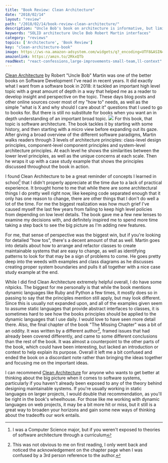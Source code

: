 ```yaml
---
title: "Book Review: Clean Architecture"
date: "2018/02/14"
layout: "review"
path: "/2018/02/14/book-review-clean-architecture/"
description: "Uncle Bob's book on architecture is informative, but limits its scope"
keywords: "SOLID architecture Uncle Bob Robert Martin interfaces"
category: "reviews"
topics: ['Architecture', 'Book Review']
key: "clean-architecture-book"
image: https://ws-na.amazon-adsystem.com/widgets/q?_encoding=UTF8&ASIN=0134494164&Format=_SL250_&ID=AsinImage&MarketPlace=US&ServiceVersion=20070822&WS=1&tag=benmccormicko-20&language=en_US
amazonlink: https://amzn.to/2RkxQTb
readNext: "react-confessions,large-improvements-small-team,ll-context"
---
```


[Clean Architecture](http://amzn.to/2mKoejo) by Robert "Uncle Bob" Martin was one of the better books on Software Development I've read in recent years.  It did exactly what I want from a software book in 2018: it tackled an important high level topic with a great amount of depth in a way that helped me as a reader to develop insight and perspective on the topic.  These days blog posts and other online sources cover most of my "how to" needs, as well as the simple "what is X and why should I care about it" questions that I used to go to books for.  But there is still no substitute for books when you want an in depth understanding of an important broad topic.
<a href="https://www.amazon.com/Clean-Architecture-Craftsmans-Software-Structure/dp/0134494164/ref=as_li_ss_il?ie=UTF8&qid=1516226851&sr=8-1&keywords=clean+architecture&linkCode=li2&tag=benmccormicko-20&linkId=c599845decc4e5ed1457acae2a375ad6" target="_blank">
  <img border="0" class="inline-img" src="//ws-na.amazon-adsystem.com/widgets/q?_encoding=UTF8&ASIN=0134494164&Format=_SL160_&ID=AsinImage&MarketPlace=US&ServiceVersion=20070822&WS=1&tag=benmccormicko-20" ></a><img  src="https://ir-na.amazon-adsystem.com/e/ir?t=benmccormicko-20&l=li2&o=1&a=0134494164" width="1" height="1" border="0" alt="" style="border:none !important; margin:0px !important;" />
For this book, that topic is software architecture.  The book tackles it by starting with some history, and then starting with a micro view before expanding out its gaze.  After giving a broad overview of the different software paradigms, Martin walks readers through 3 levels of architecture principles: class-level design principles, component-level component principles and system-level architecture principles.  At each level he shows the similarities between the lower level principles, as well as the unique concerns at each scale. Then he wraps it up with a case study example that shows the principles discussed throughout the book in action.


I found Clean Architecture to be a great reminder of concepts I learned in school[^1] that I didn't properly appreciate at the time due to a lack of practical experience.  It brought home to me that while there are some architectural things I do pretty well right now, like keeping code separated enough that it only has one reason to change, there are other things that I don't do well a lot of the time.  For me the biggest realization was how much grief I've caused myself the last few years from failing to keep high level policies from depending on low level details.  The book gave me a few new lenses to examine my decisions with, and definitely inspired me to spend more time taking a step back to see the big picture as I'm adding new features.

For me, that sense of perspective was the biggest win, but if you're looking for detailed "how tos", there's a decent amount of that as well.  Martin goes into details about how to arrange and refactor classes to create maintainable systems that are easy to change, as well as identifying patterns to look for that may be a sign of problems to come.  He goes pretty deep into the weeds with examples and class diagrams as he discusses creating proper system boundaries and pulls it all together with a nice case study example at the end.

While I did find Clean Architecture extremely helpful overall, I do have some nitpicks.  The biggest for me personally is that while the book mentions dynamic languages like Ruby and Python a few times, it mostly does so in passing to say that the principles mention still apply, but may look different.  Since this is usually not expanded upon, and all of the examples given seem to assume static languages that provide abstract interfaces to classes, it is sometimes hard to see how the books principles should be applied to the dynamic languages that I use daily.  I would love to have seen more detail there.  Also, the final chapter of the book "The Missing Chapter" was a bit of an oddity.  It was written by a different author[^2], framed issues that had already been covered differently, and came to some different conclusions than the rest of the book.  It was almost a counterpoint to the other parts of the book, which could have been interesting, but lacked an introduction or context to help explain its purpose.  Overall it left me a bit confused and ended the book on a discordant note rather than bringing the ideas together and focusing me on the important ideas.

I can recommend [Clean Architecture](http://amzn.to/2mKoejo) for anyone who wants to get better at thinking about the big picture when it comes to software systems, particularly if you haven't already been exposed to any of the theory behind designing maintainable systems.  If you're usually working in static languages on larger projects, I would double that recommendation, as you'll be right in the book's wheelhouse.  For those like me working with dynamic languages on web projects, it may be a bit more hit or miss, but it still is a great way to broaden your horizons and gain some new ways of thinking about the tradeoffs our work entails.



[^1]: I was a Computer Science major, but if you weren't exposed to theories of software architecture through a curriculum
[^2]: This was not obvious to me on first reading, I only went back and noticed the acknowledgement on the chapter page when I was confused by a 3rd person reference to the author.
